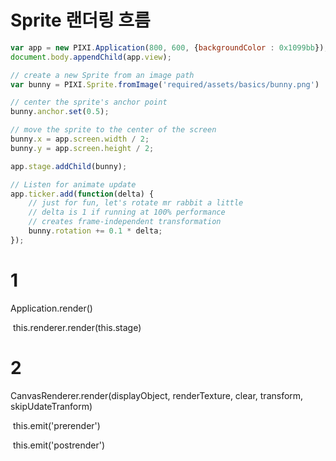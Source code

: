 # Sprite 랜더링 흐름

```js
var app = new PIXI.Application(800, 600, {backgroundColor : 0x1099bb});
document.body.appendChild(app.view);

// create a new Sprite from an image path
var bunny = PIXI.Sprite.fromImage('required/assets/basics/bunny.png')

// center the sprite's anchor point
bunny.anchor.set(0.5);

// move the sprite to the center of the screen
bunny.x = app.screen.width / 2;
bunny.y = app.screen.height / 2;

app.stage.addChild(bunny);

// Listen for animate update
app.ticker.add(function(delta) {
    // just for fun, let's rotate mr rabbit a little
    // delta is 1 if running at 100% performance
    // creates frame-independent transformation
    bunny.rotation += 0.1 * delta;
});

```

# 1

Application.render()

​	this.renderer.render(this.stage)

# 2

CanvasRenderer.render(displayObject, renderTexture, clear, transform, skipUdateTranform)

​	this.emit('prerender')



​	this.emit('postrender')